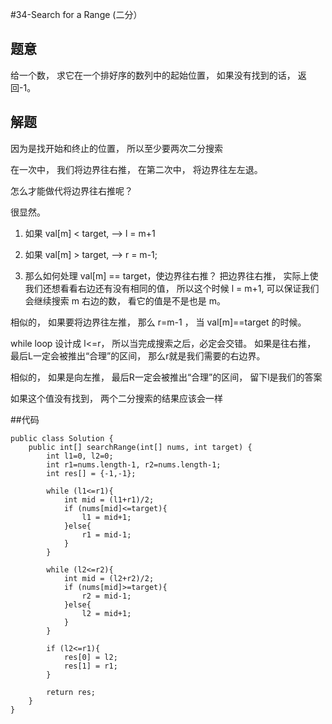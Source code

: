 #34-Search for a Range (二分）

## 题意
给一个数， 求它在一个排好序的数列中的起始位置， 如果没有找到的话， 返回-1。

## 解题
因为是找开始和终止的位置， 所以至少要两次二分搜索

在一次中， 我们将边界往右推， 在第二次中， 将边界往左左退。

怎么才能做代将边界往右推呢？

很显然。

1. 如果 val[m] < target, --> l = m+1

2. 如果 val[m] > target, --> r = m-1;

3. 那么如何处理 val[m] == target，使边界往右推？ 把边界往右推， 实际上使我们还想看看右边还有没有相同的值， 所以这个时候 l = m+1, 可以保证我们会继续搜索 m 右边的数， 看它的值是不是也是 m。

相似的， 如果要将边界往左推， 那么 r=m-1 ， 当 val[m]==target 的时候。

while loop 设计成 l<=r， 所以当完成搜索之后，必定会交错。 如果是往右推， 最后L一定会被推出“合理”的区间， 那么r就是我们需要的右边界。

相似的， 如果是向左推， 最后R一定会被推出“合理”的区间， 留下l是我们的答案


如果这个值没有找到， 两个二分搜索的结果应该会一样

##代码
```
public class Solution {
    public int[] searchRange(int[] nums, int target) {
        int l1=0, l2=0;
        int r1=nums.length-1, r2=nums.length-1;
        int res[] = {-1,-1};
        
        while (l1<=r1){
            int mid = (l1+r1)/2;
            if (nums[mid]<=target){
                l1 = mid+1;
            }else{
                r1 = mid-1;
            }
        }
        
        while (l2<=r2){
            int mid = (l2+r2)/2;
            if (nums[mid]>=target){
                r2 = mid-1;
            }else{
                l2 = mid+1;
            }
        }
        
        if (l2<=r1){
            res[0] = l2;
            res[1] = r1;
        }
        
        return res;
    }
}
```   